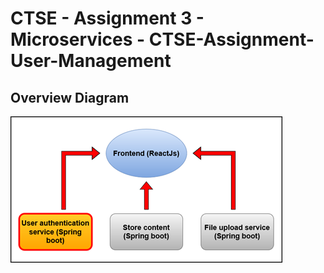 # CTSE - Assignment 3 - Microservices - CTSE-Assignment-User-Management

## Overview Diagram 

![GitHub Logo](Picture1.png)


